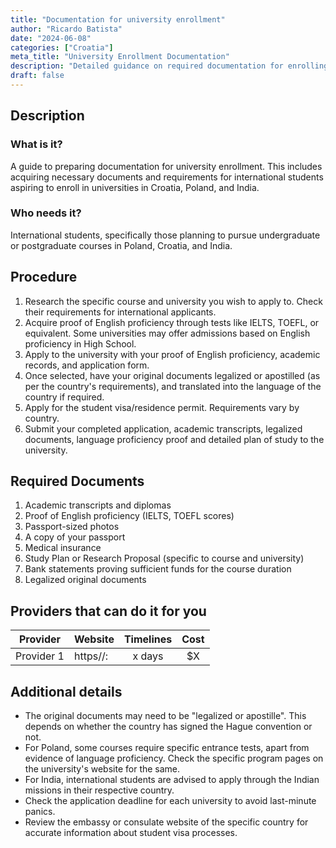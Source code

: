 ```yaml
---
title: "Documentation for university enrollment"
author: "Ricardo Batista"
date: "2024-06-08"
categories: ["Croatia"]
meta_title: "University Enrollment Documentation"
description: "Detailed guidance on required documentation for enrolling in universities abroad"
draft: false
---
```


## Description
### What is it?
A guide to preparing documentation for university enrollment. This includes acquiring necessary documents and requirements for international students aspiring to enroll in universities in Croatia, Poland, and India.

### Who needs it?
International students, specifically those planning to pursue undergraduate or postgraduate courses in Poland, Croatia, and India.

## Procedure
1. Research the specific course and university you wish to apply to. Check their requirements for international applicants.
2. Acquire proof of English proficiency through tests like IELTS, TOEFL, or equivalent. Some universities may offer admissions based on English proficiency in High School.
3. Apply to the university with your proof of English proficiency, academic records, and application form.
4. Once selected, have your original documents legalized or apostilled (as per the country's requirements), and translated into the language of the country if required.
5. Apply for the student visa/residence permit. Requirements vary by country.
6. Submit your completed application, academic transcripts, legalized documents, language proficiency proof and detailed plan of study to the university.

## Required Documents
1. Academic transcripts and diplomas
2. Proof of English proficiency (IELTS, TOEFL scores)
3. Passport-sized photos
4. A copy of your passport
5. Medical insurance
6. Study Plan or Research Proposal (specific to course and university)
7. Bank statements proving sufficient funds for the course duration
8. Legalized original documents

## Providers that can do it for you

| Provider        |     Website     |     Timelines    |       Cost      |
| --------------- | --------------- |  :-------------: | :-------------: |
| Provider 1      |  https//:       |      x days      |        $X       |

## Additional details
- The original documents may need to be "legalized or apostille". This depends on whether the country has signed the Hague convention or not.
- For Poland, some courses require specific entrance tests, apart from evidence of language proficiency. Check the specific program pages on the university's website for the same.
- For India, international students are advised to apply through the Indian missions in their respective country.
- Check the application deadline for each university to avoid last-minute panics.
- Review the embassy or consulate website of the specific country for accurate information about student visa processes.